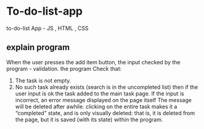 # To-do-list-app
to-do-list App - JS , HTML , CSS

## explain program
When the user presses the add item button, the input checked by the program - validation.
the program Check that:
1. The task is not empty.
2. No such task already exists (search is in the uncompleted list)
then if the user input is ok the task added to the main task page.
If the input is incorrect, an error message displayed on the page itself
The message will be deleted after awhile.
clicking on the entire task makes it a “completed” state, and is only visually deleted:
that is, it is deleted from the page, but it is saved (with its state) within the program.
